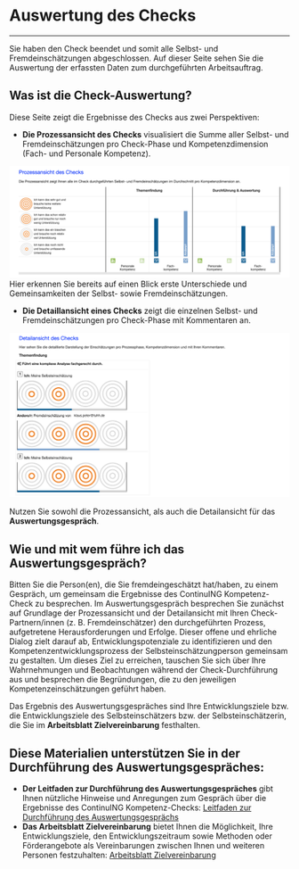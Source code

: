 # Auswertung des Checks
- - -
Sie haben den Check beendet und somit alle Selbst- und Fremdeinschätzungen abgeschlossen. Auf dieser Seite sehen Sie die Auswertung der erfassten Daten zum durchgeführten Arbeitsauftrag. 

## Was ist die Check-Auswertung?
Diese Seite zeigt die Ergebnisse des Checks aus zwei Perspektiven:
* **Die Prozessansicht des Checks** visualisiert die Summe aller Selbst- und Fremdeinschätzungen pro Check-Phase und Kompetenzdimension (Fach- und Personale Kompetenz).

![Übersicht der Auswertungsseite](media/auswertung_prozessansicht.png)
Hier erkennen Sie bereits auf einen Blick erste Unterschiede und Gemeinsamkeiten der Selbst- sowie Fremdeinschätzungen.

* **Die Detaillansicht eines Checks** zeigt die einzelnen Selbst- und Fremdeinschätzungen pro Check-Phase mit Kommentaren an. 

![Übersicht der Auswertungsseite](media/auswertung_detailansicht.png)

Nutzen Sie sowohl die Prozessansicht, als auch die Detailansicht für das **Auswertungsgespräch**.

## Wie und mit wem führe ich das Auswertungsgespräch?

Bitten Sie die Person(en), die Sie fremdeingeschätzt hat/haben, zu einem Gespräch, um gemeinsam die Ergebnisse des ContinuING Kompetenz-Check zu besprechen. 
Im Auswertungsgespräch besprechen Sie zunächst auf Grundlage der Prozessansicht und der Detailansicht mit Ihren Check-Partnern/innen (z. B. Fremdeinschätzer) den durchgeführten Prozess, aufgetretene Herausforderungen und Erfolge.
Dieser offene und ehrliche Dialog zielt darauf ab, Entwicklungspotenziale zu identifizieren und den Kompetenzentwicklungsprozess der Selbsteinschätzungperson gemeinsam zu gestalten.
Um dieses Ziel zu erreichen, tauschen Sie sich über Ihre Wahrnehmungen und Beobachtungen während der Check-Durchführung aus und besprechen die Begründungen, die zu den jeweiligen Kompetenzeinschätzungen geführt haben. 

Das Ergebnis des Auswertungsgespräches sind Ihre Entwicklungsziele bzw. die Entwicklungsziele des Selbsteinschätzers bzw. der Selbsteinschätzerin, die Sie im **Arbeitsblatt Zielvereinbarung** festhalten.

## Diese Materialien unterstützen Sie in der Durchführung des Auswertungsgespräches:
* **Der Leitfaden zur Durchführung des Auswertungsgespräches** gibt Ihnen nützliche Hinweise und Anregungen zum Gespräch über die Ergebnisse des ContinuING Kompetenz-Checks: <a href="https://fizban05.rz.tu-harburg.de/itbh/kompetenzcheck-hilfe/media/Hilfetext_Auswertungsgespraech_Leitfaden.pdf" target="_blank">Leitfaden zur Durchführung des Auswertungsgesprächs</a>
* **Das Arbeitsblatt Zielvereinbarung** bietet Ihnen die Möglichkeit, Ihre Entwicklungsziele, den Entwicklungszeitraum sowie Methoden oder Förderangebote als Vereinbarungen zwischen Ihnen und weiteren Personen festzuhalten: <a href="https://fizban05.rz.tu-harburg.de/itbh/kompetenzcheck-hilfe/media/Arbeitsblatt_Zielformulierung.pdf" target="_blank">Arbeitsblatt Zielvereinbarung</a>





